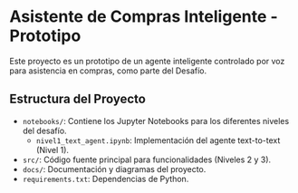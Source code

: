 # Asistente de Compras Inteligente - Prototipo

Este proyecto es un prototipo de un agente inteligente controlado por voz para asistencia en compras, como parte del Desafío.

## Estructura del Proyecto

- `notebooks/`: Contiene los Jupyter Notebooks para los diferentes niveles del desafío.
  - `nivel1_text_agent.ipynb`: Implementación del agente text-to-text (Nivel 1).
- `src/`: Código fuente principal para funcionalidades (Niveles 2 y 3).
- `docs/`: Documentación y diagramas del proyecto.
- `requirements.txt`: Dependencias de Python.

